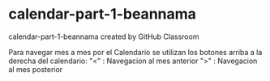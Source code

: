 # calendar-part-1-beannama
calendar-part-1-beannama created by GitHub Classroom

Para navegar mes a mes por el Calendario se utilizan los botones arriba a la derecha del calendario:
"<" : Navegacion al mes anterior
">" : Navegacion al mes posterior
